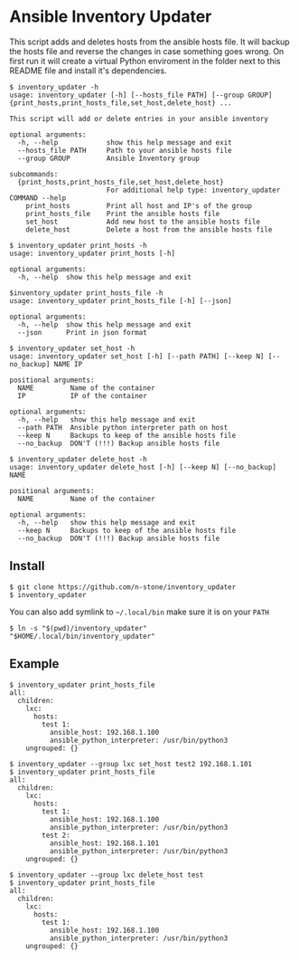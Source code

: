# Ansible Inventory Updater

This script adds and deletes hosts from the ansible hosts file. It will backup the hosts file and reverse the changes in case something goes wrong.
On first run it will create a virtual Python enviroment in the folder next to this README file and install it's dependencies.

```console
$ inventory_updater -h
usage: inventory_updater [-h] [--hosts_file PATH] [--group GROUP] {print_hosts,print_hosts_file,set_host,delete_host} ...

This script will add or delete entries in your ansible inventory

optional arguments:
  -h, --help            show this help message and exit
  --hosts_file PATH     Path to your ansible hosts file
  --group GROUP         Ansible Inventory group

subcommands:
  {print_hosts,print_hosts_file,set_host,delete_host}
                        For additional help type: inventory_updater COMMAND --help
    print_hosts         Print all host and IP's of the group
    print_hosts_file    Print the ansible hosts file
    set_host            Add new host to the ansible hosts file
    delete_host         Delete a host from the ansible hosts file
```

```console
$ inventory_updater print_hosts -h
usage: inventory_updater print_hosts [-h]

optional arguments:
  -h, --help  show this help message and exit
```

```console
$inventory_updater print_hosts_file -h
usage: inventory_updater print_hosts_file [-h] [--json]

optional arguments:
  -h, --help  show this help message and exit
  --json      Print in json format
```

```console
$ inventory_updater set_host -h
usage: inventory_updater set_host [-h] [--path PATH] [--keep N] [--no_backup] NAME IP

positional arguments:
  NAME         Name of the container
  IP           IP of the container

optional arguments:
  -h, --help   show this help message and exit
  --path PATH  Ansible python interpreter path on host
  --keep N     Backups to keep of the ansible hosts file
  --no_backup  DON'T (!!!) Backup ansible hosts file
```

```console
$ inventory_updater delete_host -h
usage: inventory_updater delete_host [-h] [--keep N] [--no_backup] NAME

positional arguments:
  NAME         Name of the container

optional arguments:
  -h, --help   show this help message and exit
  --keep N     Backups to keep of the ansible hosts file
  --no_backup  DON'T (!!!) Backup ansible hosts file
```

## Install

```console
$ git clone https://github.com/n-stone/inventory_updater
$ inventory_updater
```

You can also add symlink to `~/.local/bin` make sure it is on your `PATH`

```console
$ ln -s "$(pwd)/inventory_updater" "$HOME/.local/bin/inventory_updater"
```

## Example

```console
$ inventory_updater print_hosts_file
all:
  children:
    lxc:
      hosts:
        test 1:
          ansible_host: 192.168.1.100
          ansible_python_interpreter: /usr/bin/python3
    ungrouped: {}

$ inventory_updater --group lxc set_host test2 192.168.1.101
$ inventory_updater print_hosts_file 
all:
  children:
    lxc:
      hosts:
        test 1:
          ansible_host: 192.168.1.100
          ansible_python_interpreter: /usr/bin/python3
        test 2:
          ansible_host: 192.168.1.101
          ansible_python_interpreter: /usr/bin/python3
    ungrouped: {}

$ inventory_updater --group lxc delete_host test 
$ inventory_updater print_hosts_file  
all:
  children:
    lxc:
      hosts:
        test 1:
          ansible_host: 192.168.1.100
          ansible_python_interpreter: /usr/bin/python3
    ungrouped: {}
```
